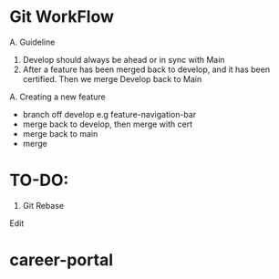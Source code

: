 # Git WorkFlow

A. Guideline

1. Develop should always be ahead or in sync with Main
2. After a feature has been merged back to develop, and it has been certified. Then we merge Develop back to Main

A. Creating  a new feature
   - branch off develop e.g feature-navigation-bar
   - merge back to develop, then merge with cert
   - merge back to main
   - merge 



# TO-DO:

1. Git Rebase

Edit
# career-portal
